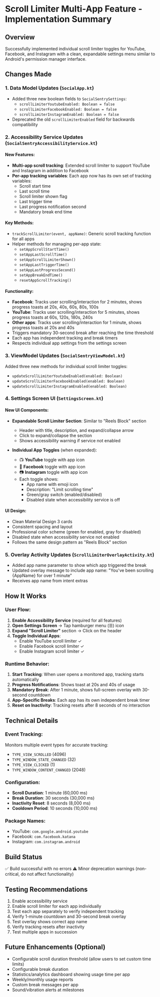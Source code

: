 # Scroll Limiter Multi-App Feature - Implementation Summary

## Overview
Successfully implemented individual scroll limiter toggles for YouTube, Facebook, and Instagram with a clean, expandable settings menu similar to Android's permission manager interface.

## Changes Made

### 1. Data Model Updates (`SocialApp.kt`)
- Added three new boolean fields to `SocialSentrySettings`:
  - `scrollLimiterYoutubeEnabled: Boolean = false`
  - `scrollLimiterFacebookEnabled: Boolean = false`
  - `scrollLimiterInstagramEnabled: Boolean = false`
- Deprecated the old `scrollLimiterEnabled` field for backwards compatibility

### 2. Accessibility Service Updates (`SocialSentryAccessibilityService.kt`)

#### New Features:
- **Multi-app scroll tracking**: Extended scroll limiter to support YouTube and Instagram in addition to Facebook
- **Per-app tracking variables**: Each app now has its own set of tracking variables:
  - Scroll start time
  - Last scroll time
  - Scroll limiter shown flag
  - Last trigger time
  - Last progress notification second
  - Mandatory break end time

#### Key Methods:
- `trackScrollLimiter(event, appName)`: Generic scroll tracking function for all apps
- Helper methods for managing per-app state:
  - `setAppScrollStartTime()`
  - `setAppLastScrollTime()`
  - `setAppScrollLimiterShown()`
  - `setAppLastTriggerTime()`
  - `setAppLastProgressSecond()`
  - `setAppBreakEndTime()`
  - `resetAppScrollTracking()`

#### Functionality:
- **Facebook**: Tracks user scrolling/interaction for 2 minutes, shows progress toasts at 20s, 40s, 60s, 80s, 100s
- **YouTube**: Tracks user scrolling/interaction for 5 minutes, shows progress toasts at 60s, 120s, 180s, 240s
- **Other apps**: Tracks user scrolling/interaction for 1 minute, shows progress toasts at 20s and 40s
- Triggers mandatory 30-second break after reaching the time threshold
- Each app has independent tracking and break timers
- Respects individual app settings from the settings screen

### 3. ViewModel Updates (`SocialSentryViewModel.kt`)
Added three new methods for individual scroll limiter toggles:
- `updateScrollLimiterYoutubeEnabled(enabled: Boolean)`
- `updateScrollLimiterFacebookEnabled(enabled: Boolean)`
- `updateScrollLimiterInstagramEnabled(enabled: Boolean)`

### 4. Settings Screen UI (`SettingsScreen.kt`)

#### New UI Components:
- **Expandable Scroll Limiter Section**: Similar to "Reels Block" section
  - Header with title, description, and expand/collapse arrow
  - Click to expand/collapse the section
  - Shows accessibility warning if service not enabled

- **Individual App Toggles** (when expanded):
  - 📺 **YouTube** toggle with app icon
  - 📘 **Facebook** toggle with app icon
  - 📷 **Instagram** toggle with app icon
  - Each toggle shows:
    - App name with emoji icon
    - Description: "Limit scrolling time"
    - Green/gray switch (enabled/disabled)
    - Disabled state when accessibility service is off

#### UI Design:
- Clean Material Design 3 cards
- Consistent spacing and layout
- Professional color scheme (green for enabled, gray for disabled)
- Disabled state when accessibility service not enabled
- Follows the same design pattern as "Reels Block" section

### 5. Overlay Activity Updates (`ScrollLimiterOverlayActivity.kt`)
- Added app name parameter to show which app triggered the break
- Updated overlay message to include app name: "You've been scrolling {AppName} for over 1 minute"
- Receives app name from intent extras

## How It Works

### User Flow:
1. **Enable Accessibility Service** (required for all features)
2. **Open Settings Screen** → Tap hamburger menu (☰) icon
3. **Expand "Scroll Limiter"** section → Click on the header
4. **Toggle Individual Apps**:
   - Enable YouTube scroll limiter ✓
   - Enable Facebook scroll limiter ✓
   - Enable Instagram scroll limiter ✓

### Runtime Behavior:
1. **Start Tracking**: When user opens a monitored app, tracking starts automatically
2. **Progress Notifications**: Shows toast at 20s and 40s of usage
3. **Mandatory Break**: After 1 minute, shows full-screen overlay with 30-second countdown
4. **App-Specific Breaks**: Each app has its own independent break timer
5. **Reset on Inactivity**: Tracking resets after 8 seconds of no interaction

## Technical Details

### Event Tracking:
Monitors multiple event types for accurate tracking:
- `TYPE_VIEW_SCROLLED` (4096)
- `TYPE_WINDOW_STATE_CHANGED` (32)
- `TYPE_VIEW_CLICKED` (1)
- `TYPE_WINDOW_CONTENT_CHANGED` (2048)

### Configuration:
- **Scroll Duration**: 1 minute (60,000 ms)
- **Break Duration**: 30 seconds (30,000 ms)
- **Inactivity Reset**: 8 seconds (8,000 ms)
- **Cooldown Period**: 10 seconds (10,000 ms)

### Package Names:
- YouTube: `com.google.android.youtube`
- Facebook: `com.facebook.katana`
- Instagram: `com.instagram.android`

## Build Status
✅ Build successful with no errors
⚠️ Minor deprecation warnings (non-critical, do not affect functionality)

## Testing Recommendations
1. Enable accessibility service
2. Enable scroll limiter for each app individually
3. Test each app separately to verify independent tracking
4. Verify 1-minute countdown and 30-second break overlay
5. Test overlay shows correct app name
6. Verify tracking resets after inactivity
7. Test multiple apps in succession

## Future Enhancements (Optional)
- Configurable scroll duration threshold (allow users to set custom time limits)
- Configurable break duration
- Statistics/analytics dashboard showing usage time per app
- Weekly/monthly usage reports
- Custom break messages per app
- Sound/vibration alerts at milestones

